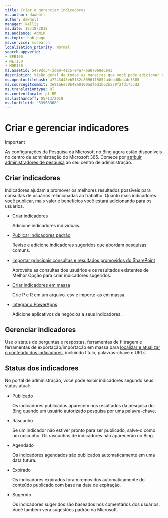 ```yaml
---
title: Criar e gerenciar indicadores
ms.author: dawholl
author: dawholl
manager: kellis
ms.date: 12/18/2018
ms.audience: Admin
ms.topic: hub-page
ms.service: mssearch
localization_priority: Normal
search.appverid:
- BFB160
- MET150
- MOE150
ms.assetid: 5479dc34-3de0-41c5-94a7-ba87069e6b43
description: Visão geral de todas as maneiras que você pode adicionar e criar indicadores para resultados de trabalho da Pesquisa da Microsoft
ms.openlocfilehash: a7243d43eb5132c8096115852a4ebd8bd4dc3305
ms.sourcegitcommit: 3e91a6e70b48a0100adfed1b62ba79f2fd1735d2
ms.translationtype: HT
ms.contentlocale: pt-BR
ms.lasthandoff: 05/13/2019
ms.locfileid: "33968368"
---
```

# <a name="create-and-manage-bookmarks"></a>Criar e gerenciar indicadores

> [!IMPORTANT]
> As configurações da Pesquisa da Microsoft no Bing agora estão disponíveis no centro de administração do Microsoft 365. Comece por [atribuir administradores de pesquisa](https://docs.microsoft.com/pt-BR/microsoftsearch/setup-microsoft-search#step-2-assign-search-admin-and-search-editor) ao seu centro de administração.
    
## <a name="create-bookmarks"></a>Criar indicadores

Indicadores ajudam a promover os melhores resultados possíveis para consultas de usuários relacionadas ao trabalho. Quanto mais indicadores você publicar, mais valor e benefícios você estará adicionando para os usuários.
  
- [Criar indicadores](create-bookmarks.md)
    
    Adicione indicadores individuais.
    
- [Publicar indicadores padrão](publish-default-bookmarks.md)
    
    Revise e adicione indicadores sugeridos que abordam pesquisas comuns.
    
- [Importar principais consultas e resultados promovidos do SharePoint](import-sharepoint-promoted-results-and-top-queries.md)
    
    Aproveite as consultas dos usuários e os resultados existentes de Melhor Opção para criar indicadores sugeridos.
    
- [Criar indicadores em massa](bulk-create-bookmarks.md)
    
    Crie P e R em um arquivo. csv e importe-as em massa.
    
- [Integrar o PowerApps](integrate-powerapps.md)
    
    Adicione aplicativos de negócios a seus indicadores.
    
## <a name="manage-bookmarks"></a>Gerenciar indicadores

Use o status de perguntas e respostas, ferramentas de filtragem e ferramentas de exportação/importação em massa para [localizar e atualizar o conteúdo dos indicadores](manage-bookmarks.md), incluindo título, palavras-chave e URLs.
  
## <a name="bookmark-status"></a>Status dos indicadores

No portal de administração, você pode exibir indicadores segundo seus status atual:
  
- Publicado
    
    Os indicadores publicados aparecem nos resultados da pesquisa do Bing quando um usuário autorizado pesquisa por uma palavra-chave.
    
- Rascunho
    
    Se um indicador não estiver pronto para ser publicado, salve-o como um rascunho. Os rascunhos de indicadores não aparecerão no Bing.
    
- Agendado
    
    Os indicadores agendados são publicados automaticamente em uma data futura.
    
- Expirado
    
    Os indicadores expirados foram removidos automaticamente do conteúdo publicado com base na data de expiração.
    
- Sugerido
    
    Os indicadores sugeridos são baseados nos comentários dos usuários. Você também verá sugestões padrão da Microsoft.

  

